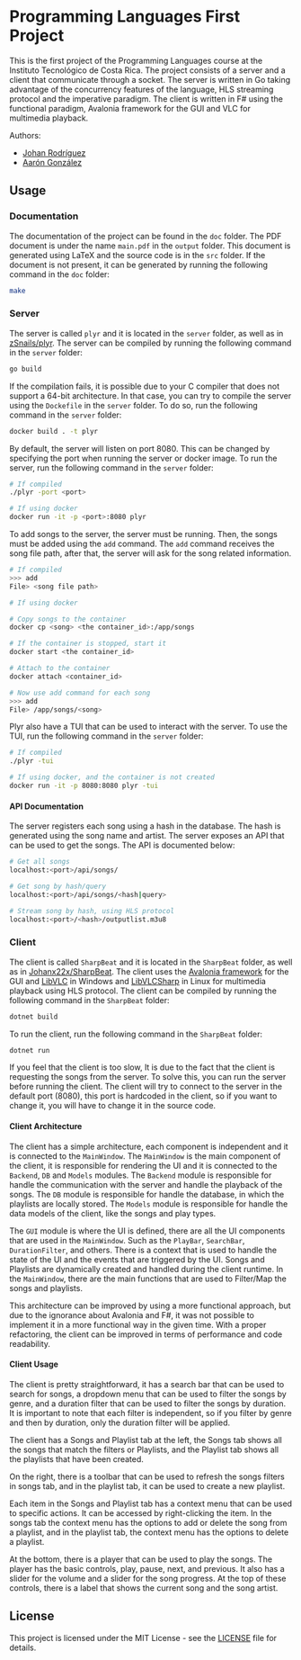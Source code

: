 # Programming Languages First Project

This is the first project of the Programming Languages course at the Instituto
Tecnológico de Costa Rica. The project consists of a server and a client that
communicate through a socket. The server is written in Go taking advantage of
the concurrency features of the language, HLS streaming protocol and the
imperative paradigm. The client is written in F# using the functional paradigm, 
Avalonia framework for the GUI and VLC for multimedia playback.

Authors:

- [Johan Rodríguez](github.com/Johanx22x)
- [Aarón González](github.com/zSnails)

## Usage

### Documentation

The documentation of the project can be found in the `doc` folder. The PDF 
document is under the name `main.pdf` in the `output` folder. This document 
is generated using LaTeX and the source code is in the `src` folder.  If the
document is not present, it can be generated by running the following command in
the `doc` folder:

```bash
make
```

### Server

The server is called `plyr` and it is located in the `server` folder, as well 
as in [zSnails/plyr](github.com/zSnails/plyr). The server can be compiled by
running the following command in the `server` folder:

```bash
go build
```

If the compilation fails, it is possible due to your C compiler that does not
support a 64-bit architecture. In that case, you can try to compile the server
using the `Dockefile` in the `server` folder. To do so, run the following
command in the `server` folder:

```bash
docker build . -t plyr
```

By default, the server will listen on port 8080. This can be changed by
specifying the port when running the server or docker image. To run the server,
run the following command in the `server` folder:

```bash
# If compiled
./plyr -port <port>

# If using docker
docker run -it -p <port>:8080 plyr
```

To add songs to the server, the server must be running. Then, the songs must be
added using the `add` command. The `add` command receives the song file path, 
after that, the server will ask for the song related information.

```bash
# If compiled
>>> add
File> <song file path>

# If using docker

# Copy songs to the container
docker cp <song> <the container_id>:/app/songs

# If the container is stopped, start it
docker start <the container_id>

# Attach to the container
docker attach <container_id>

# Now use add command for each song
>>> add
File> /app/songs/<song>
```

Plyr also have a TUI that can be used to interact with the server. To use the
TUI, run the following command in the `server` folder:

```bash
# If compiled
./plyr -tui

# If using docker, and the container is not created
docker run -it -p 8080:8080 plyr -tui
```

#### API Documentation

The server registers each song using a hash in the database. The hash is
generated using the song name and artist. The server exposes an API that can be
used to get the songs. The API is documented below:

```bash
# Get all songs
localhost:<port>/api/songs/

# Get song by hash/query
localhost:<port>/api/songs/<hash|query>

# Stream song by hash, using HLS protocol
localhost:<port>/<hash>/outputlist.m3u8
```

### Client 

The client is called `SharpBeat` and it is located in the `SharpBeat` folder, as
well as in [Johanx22x/SharpBeat](github.com/Johanx22x/SharpBeat). The client
uses the [Avalonia framework](https://github.com/fsprojects/Avalonia.FuncUI) 
for the GUI and [LibVLC](https://www.videolan.org/vlc/libvlc.html) in Windows and 
[LibVLCSharp](https://github.com/videolan/libvlcsharp) in Linux for multimedia
playback using HLS protocol. The client can be compiled by running the following
command in the `SharpBeat` folder:

```bash
dotnet build
```

To run the client, run the following command in the `SharpBeat` folder:

```bash
dotnet run
```

If you feel that the client is too slow, It is due to the fact that the client
is requesting the songs from the server. To solve this, you can run the server
before running the client. The client will try to connect to the server in the
default port (8080), this port is hardcoded in the client, so if you want to
change it, you will have to change it in the source code.

#### Client Architecture

The client has a simple architecture, each component is independent and it is
connected to the `MainWindow`. The `MainWindow` is the main component of the
client, it is responsible for rendering the UI and it is connected to the
`Backend`, `DB` and `Models` modules. The `Backend` module is responsible for
handle the communication with the server and handle the playback of the songs.
The `DB` module is responsible for handle the database, in which the playlists
are locally stored. The `Models` module is responsible for handle the data
models of the client, like the songs and play types.

The `GUI` module is where the UI is defined, there are all the UI components
that are used in the `MainWindow`. Such as the `PlayBar`, `SearchBar`, `DurationFilter`,
and others. There is a context that is used to handle the state of the UI and the 
events that are triggered by the UI. Songs and Playlists are dynamically created and 
handled during the client runtime. In the `MainWindow`, there are the 
main functions that are used to Filter/Map the songs and playlists.

This architecture can be improved by using a more functional approach, but due
to the ignorance about Avalonia and F#, it was not possible to implement it in
a more functional way in the given time. With a proper refactoring, the client
can be improved in terms of performance and code readability.

#### Client Usage

The client is pretty straightforward, it has a search bar that can be used to
search for songs, a dropdown menu that can be used to filter the songs by
genre, and a duration filter that can be used to filter the songs by duration.
It is important to note that each filter is independent, so if you filter by
genre and then by duration, only the duration filter will be applied.

The client has a Songs and Playlist tab at the left, the Songs tab shows all the
songs that match the filters or Playlists, and the Playlist tab shows all the
playlists that have been created.

On the right, there is a toolbar that can be used to refresh the songs filters in
songs tab, and in the playlist tab, it can be used to create a new playlist.

Each item in the Songs and Playlist tab has a context menu that can be used to
specific actions. It can be accessed by right-clicking the item. In the songs 
tab the context menu has the options to add or delete the song from a playlist,
and in the playlist tab, the context menu has the options to delete a playlist.

At the bottom, there is a player that can be used to play the songs. The player
has the basic controls, play, pause, next, and previous. It also has a slider
for the volume and a slider for the song progress. At the top of these controls,
there is a label that shows the current song and the song artist.

## License

This project is licensed under the MIT License - see the [LICENSE](LICENSE) file
for details.